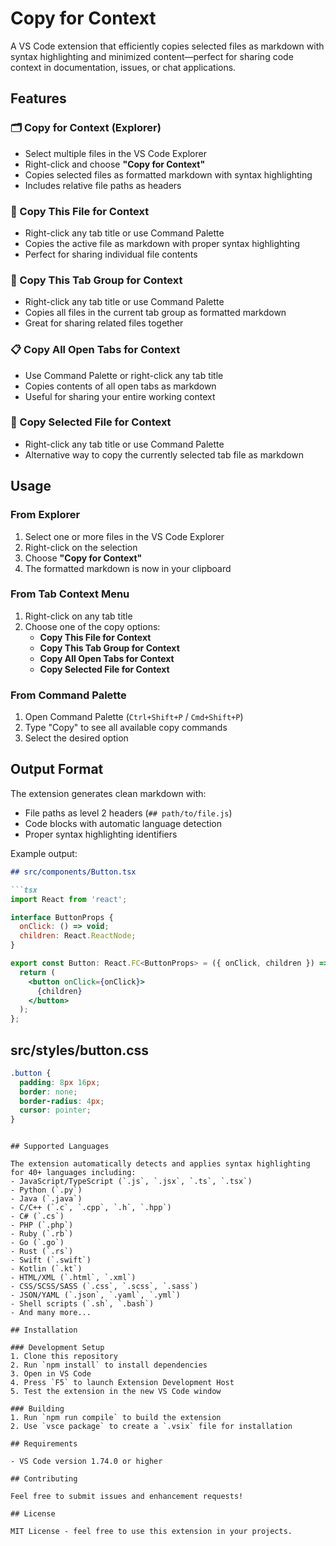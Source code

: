 # Copy for Context

A VS Code extension that efficiently copies selected files as markdown with syntax highlighting and minimized content—perfect for sharing code context in documentation, issues, or chat applications.

## Features

### 🗂️ Copy for Context (Explorer)
- Select multiple files in the VS Code Explorer
- Right-click and choose **"Copy for Context"**
- Copies selected files as formatted markdown with syntax highlighting
- Includes relative file paths as headers

### 📄 Copy This File for Context
- Right-click any tab title or use Command Palette
- Copies the active file as markdown with proper syntax highlighting
- Perfect for sharing individual file contents

### 📂 Copy This Tab Group for Context
- Right-click any tab title or use Command Palette
- Copies all files in the current tab group as formatted markdown
- Great for sharing related files together

### 📋 Copy All Open Tabs for Context
- Use Command Palette or right-click any tab title
- Copies contents of all open tabs as markdown
- Useful for sharing your entire working context

### 🎯 Copy Selected File for Context
- Right-click any tab title or use Command Palette
- Alternative way to copy the currently selected tab file as markdown

## Usage

### From Explorer
1. Select one or more files in the VS Code Explorer
2. Right-click on the selection
3. Choose **"Copy for Context"**
4. The formatted markdown is now in your clipboard

### From Tab Context Menu
1. Right-click on any tab title
2. Choose one of the copy options:
   - **Copy This File for Context**
   - **Copy This Tab Group for Context**
   - **Copy All Open Tabs for Context**
   - **Copy Selected File for Context**

### From Command Palette
1. Open Command Palette (`Ctrl+Shift+P` / `Cmd+Shift+P`)
2. Type "Copy" to see all available copy commands
3. Select the desired option

## Output Format

The extension generates clean markdown with:
- File paths as level 2 headers (`## path/to/file.js`)
- Code blocks with automatic language detection
- Proper syntax highlighting identifiers

Example output:
```markdown
## src/components/Button.tsx

```tsx
import React from 'react';

interface ButtonProps {
  onClick: () => void;
  children: React.ReactNode;
}

export const Button: React.FC<ButtonProps> = ({ onClick, children }) => {
  return (
    <button onClick={onClick}>
      {children}
    </button>
  );
};
```

## src/styles/button.css

```css
.button {
  padding: 8px 16px;
  border: none;
  border-radius: 4px;
  cursor: pointer;
}
```
```

## Supported Languages

The extension automatically detects and applies syntax highlighting for 40+ languages including:
- JavaScript/TypeScript (`.js`, `.jsx`, `.ts`, `.tsx`)
- Python (`.py`)
- Java (`.java`)
- C/C++ (`.c`, `.cpp`, `.h`, `.hpp`)
- C# (`.cs`)
- PHP (`.php`)
- Ruby (`.rb`)
- Go (`.go`)
- Rust (`.rs`)
- Swift (`.swift`)
- Kotlin (`.kt`)
- HTML/XML (`.html`, `.xml`)
- CSS/SCSS/SASS (`.css`, `.scss`, `.sass`)
- JSON/YAML (`.json`, `.yaml`, `.yml`)
- Shell scripts (`.sh`, `.bash`)
- And many more...

## Installation

### Development Setup
1. Clone this repository
2. Run `npm install` to install dependencies
3. Open in VS Code
4. Press `F5` to launch Extension Development Host
5. Test the extension in the new VS Code window

### Building
1. Run `npm run compile` to build the extension
2. Use `vsce package` to create a `.vsix` file for installation

## Requirements

- VS Code version 1.74.0 or higher

## Contributing

Feel free to submit issues and enhancement requests!

## License

MIT License - feel free to use this extension in your projects.